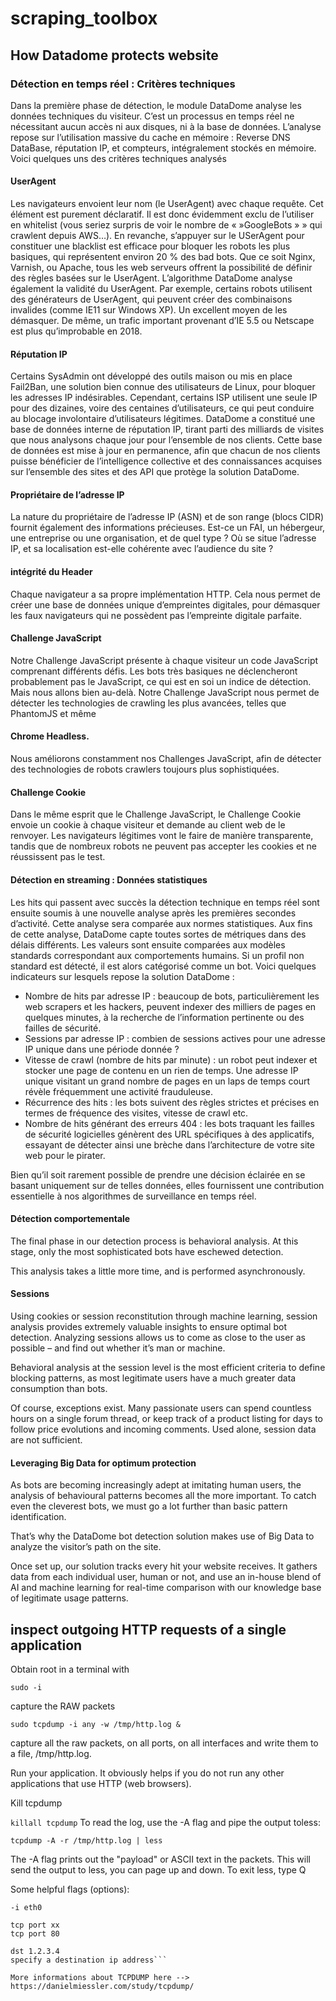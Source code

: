 # scraping_toolbox

## How Datadome protects website

### Détection en temps réel : Critères techniques

Dans la première phase de détection, le module DataDome analyse les données techniques du visiteur. C’est un processus en temps réel ne nécessitant aucun accès ni aux disques, ni à la base de données.
L’analyse repose sur l’utilisation massive du cache en mémoire : Reverse DNS DataBase, réputation IP, et compteurs, intégralement stockés en mémoire.
Voici quelques uns des critères techniques analysés

#### UserAgent
Les navigateurs envoient leur nom (le UserAgent) avec chaque requête. Cet élément est purement déclaratif. Il est donc évidemment exclu de l’utiliser en whitelist (vous seriez surpris de voir le nombre de «  »GoogleBots » » qui crawlent depuis AWS…).
En revanche, s’appuyer sur le USerAgent pour constituer une blacklist est efficace pour bloquer les robots les plus basiques, qui représentent environ 20 % des bad bots. Que ce soit Nginx, Varnish, ou Apache, tous les web serveurs offrent la possibilité de définir des règles basées sur le UserAgent.
L’algorithme DataDome analyse également la validité du UserAgent. Par exemple, certains robots utilisent des générateurs de UserAgent, qui peuvent créer des combinaisons invalides (comme IE11 sur Windows XP). Un excellent moyen de les démasquer. De même, un trafic important provenant d’IE 5.5 ou Netscape est plus qu’improbable en 2018.

#### Réputation IP
Certains SysAdmin ont développé des outils maison ou mis en place Fail2Ban, une solution bien connue des utilisateurs de Linux, pour bloquer les adresses IP indésirables. Cependant, certains ISP utilisent une seule IP pour des dizaines, voire des centaines d’utilisateurs, ce qui peut conduire au blocage involontaire d’utilisateurs légitimes.
DataDome a constitué une base de données interne de réputation IP, tirant parti des milliards de visites que nous analysons chaque jour pour l’ensemble de nos clients. Cette base de données est mise à jour en permanence, afin que chacun de nos clients puisse bénéficier de l’intelligence collective et des connaissances acquises sur l’ensemble des sites et des API que protège la solution DataDome.
 

#### Propriétaire de l’adresse IP
La nature du propriétaire de l’adresse IP (ASN) et de son range (blocs CIDR) fournit également des informations précieuses. Est-ce un FAI, un hébergeur, une entreprise ou une organisation, et de quel type ? Où se situe l’adresse IP, et sa localisation est-elle cohérente avec l’audience du site ?

#### intégrité du Header
Chaque navigateur a sa propre implémentation HTTP. Cela nous permet de créer une base de données unique d’empreintes digitales, pour démasquer les faux navigateurs qui ne possèdent pas l’empreinte digitale parfaite.

#### Challenge JavaScript
Notre Challenge JavaScript présente à chaque visiteur un code JavaScript comprenant différents défis.
Les bots très basiques ne déclencheront probablement pas le JavaScript, ce qui est en soi un indice de détection. Mais nous allons bien au-delà. Notre Challenge JavaScript nous permet de détecter les technologies de crawling les plus avancées, telles que PhantomJS et même 

#### Chrome Headless.
Nous améliorons constamment nos Challenges JavaScript, afin de détecter des technologies de robots crawlers toujours plus sophistiquées.


#### Challenge Cookie
Dans le même esprit que le Challenge JavaScript, le Challenge Cookie envoie un cookie à chaque visiteur et demande au client web de le renvoyer. Les navigateurs légitimes vont le faire de manière transparente, tandis que de nombreux robots ne peuvent pas accepter les cookies et ne réussissent pas le test.


#### Détection en streaming : Données statistiques
Les hits qui passent avec succès la détection technique en temps réel sont ensuite soumis à une nouvelle analyse après les premières secondes d’activité. Cette analyse sera comparée aux normes statistiques.
Aux fins de cette analyse, DataDome capte toutes sortes de métriques dans des délais différents. Les valeurs sont ensuite comparées aux modèles standards correspondant aux comportements humains. Si un profil non standard est détecté, il est alors catégorisé comme un bot.
Voici quelques indicateurs sur lesquels repose la solution DataDome :

* Nombre de hits par adresse IP : beaucoup de bots, particulièrement les web scrapers et les hackers, peuvent indexer des milliers de pages en quelques minutes, à la recherche de l’information pertinente ou des failles de sécurité.
* Sessions par adresse IP : combien de sessions actives pour une adresse IP unique dans une période donnée ?
* Vitesse de crawl (nombre de hits par minute) : un robot peut indexer et stocker une page de contenu en un rien de temps. Une adresse IP unique visitant un grand nombre de pages en un laps de temps court révèle fréquemment une activité frauduleuse.
* Récurrence des hits : les bots suivent des règles strictes et précises en termes de fréquence des visites, vitesse de crawl etc.
* Nombre de hits générant des erreurs 404 : les bots traquant les failles de sécurité logicielles génèrent des URL spécifiques à des applicatifs, essayant de détecter ainsi une brèche dans l’architecture de votre site web pour le pirater.

Bien qu’il soit rarement possible de prendre une décision éclairée en se basant uniquement sur de telles données, elles fournissent une contribution essentielle à nos algorithmes de surveillance en temps réel.


#### Détection comportementale
The final phase in our detection process is behavioral analysis. At this stage, only the most sophisticated bots have eschewed detection.

This analysis takes a little more time, and is performed asynchronously.


#### Sessions

Using cookies or session reconstitution through machine learning, session analysis provides extremely valuable insights to ensure optimal bot detection. Analyzing sessions allows us to come as close to the user as possible – and find out whether it’s man or machine.

Behavioral analysis at the session level is the most efficient criteria to define blocking patterns, as most legitimate users have a much greater data consumption than bots.

Of course, exceptions exist. Many passionate users can spend countless hours on a single forum thread, or keep track of a product listing for days to follow price evolutions and incoming comments. Used alone, session data are not sufficient.

#### Leveraging Big Data for optimum protection

As bots are becoming increasingly adept at imitating human users, the analysis of behavioural patterns becomes all the more important. To catch even the cleverest bots, we must go a lot further than basic pattern identification.

That’s why the DataDome bot detection solution makes use of Big Data to analyze the visitor’s path on the site.

Once set up, our solution tracks every hit your website receives. It gathers data from each individual user, human or not, and use an in-house blend of AI and machine learning for real-time comparison with our knowledge base of legitimate usage patterns.

## inspect outgoing HTTP requests of a single application

Obtain root in a terminal with

`sudo -i`

capture the RAW packets

`sudo tcpdump -i any -w /tmp/http.log &`

capture all the raw packets, on all ports, on all interfaces and write them to a file, /tmp/http.log.

Run your application. It obviously helps if you do not run any other applications that use HTTP (web browsers).

Kill tcpdump

`killall tcpdump`
To read the log, use the -A flag and pipe the output toless:

`tcpdump -A -r /tmp/http.log | less`

The -A flag prints out the "payload" or ASCII text in the packets. This will send the output to less, you can page up and down. To exit less, type Q

Some helpful flags (options):

```-i Specify an interface
-i eth0

tcp port xx
tcp port 80

dst 1.2.3.4
specify a destination ip address```

More informations about TCPDUMP here --> https://danielmiessler.com/study/tcpdump/
